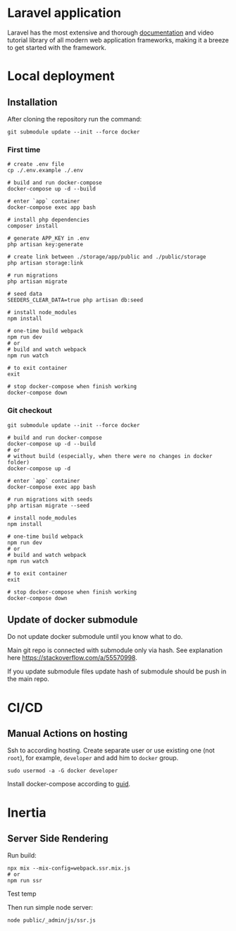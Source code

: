 
# Laravel application

Laravel has the most extensive and thorough [documentation](https://laravel.com/docs) and video tutorial library of all modern web application frameworks, making it a breeze to get started with the framework.

# Local deployment

## Installation

After cloning the repository run the command:
```shell
git submodule update --init --force docker
```

### First time

```shell
# create .env file
cp ./.env.example ./.env

# build and run docker-compose
docker-compose up -d --build

# enter `app` container
docker-compose exec app bash

# install php dependencies
composer install

# generate APP_KEY in .env
php artisan key:generate

# create link between ./storage/app/public and ./public/storage
php artisan storage:link

# run migrations
php artisan migrate

# seed data
SEEDERS_CLEAR_DATA=true php artisan db:seed

# install node_modules
npm install

# one-time build webpack
npm run dev
# or
# build and watch webpack
npm run watch

# to exit container
exit

# stop docker-compose when finish working
docker-compose down
```

### Git checkout

```shell
git submodule update --init --force docker

# build and run docker-compose
docker-compose up -d --build
# or
# without build (especially, when there were no changes in docker folder)
docker-compose up -d

# enter `app` container
docker-compose exec app bash

# run migrations with seeds
php artisan migrate --seed

# install node_modules
npm install

# one-time build webpack
npm run dev
# or
# build and watch webpack
npm run watch

# to exit container
exit

# stop docker-compose when finish working
docker-compose down
```

## Update of docker submodule

Do not update docker submodule until you know what to do.

Main git repo is connected with submodule only via hash. See explanation here https://stackoverflow.com/a/55570998.

If you update submodule files update hash of submodule should be push in the main repo. 

# CI/CD

## Manual Actions on hosting

Ssh to according hosting. Create separate user or use existing one (not `root`), for example, `developer` and add him to `docker` group.

```shell
sudo usermod -a -G docker developer
```

Install docker-compose according to [guid](https://docs.docker.com/compose/install/#install-compose-on-linux-systems).


# Inertia

## Server Side Rendering

Run build:
```shell
npx mix --mix-config=webpack.ssr.mix.js
# or
npm run ssr
```

Test temp

Then run simple node server:
```shell
node public/_admin/js/ssr.js
```
